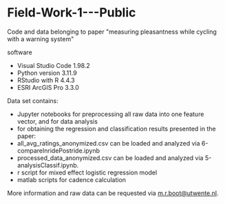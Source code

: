 # Field-Work-1---Public
Code and data belonging to paper "measuring pleasantness while cycling with a warning system"

software
- Visual Studio Code 1.98.2
- Python version 3.11.9
- RStudio with R 4.4.3
- ESRI ArcGIS Pro 3.3.0

Data set contains: 
- Jupyter notebooks for preprocessing all raw data into one feature vector, and for data analysis
- for obtaining the regression and classification results presented in the paper: 
- all_avg_ratings_anonymized.csv can be loaded and analyzed via 6-compareInridePostride.ipynb
- processed_data_anonymized.csv can be loaded and analyzed via 5-analysisClassif.ipynb. 
- r script for mixed effect logistic regression model
- matlab scripts for cadence calculation

More information and raw data can be requested via m.r.boot@utwente.nl. 
